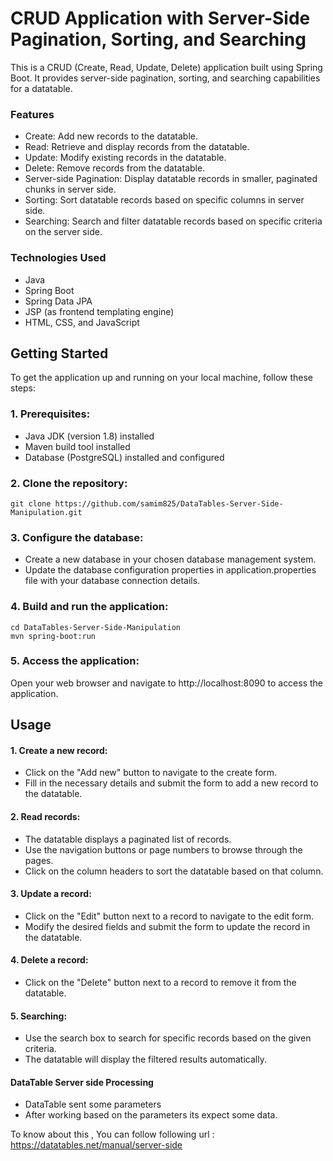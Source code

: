 # CRUD Application with Server-Side Pagination, Sorting, and Searching
This is a CRUD (Create, Read, Update, Delete) application built using Spring Boot. It provides server-side pagination, sorting, and searching capabilities for a datatable.

### Features
 - Create: Add new records to the datatable.
 - Read: Retrieve and display records from the datatable.
 - Update: Modify existing records in the datatable.
 - Delete: Remove records from the datatable.
 - Server-side Pagination: Display datatable records in smaller, paginated chunks in server side.
 - Sorting: Sort datatable records based on specific columns in server side.
 - Searching: Search and filter datatable records based on specific criteria on the server side.
### Technologies Used
 - Java
 - Spring Boot
 - Spring Data JPA
 - JSP (as frontend templating engine)
 - HTML, CSS, and JavaScript
## Getting Started
To get the application up and running on your local machine, follow these steps:

### 1. Prerequisites:

 - Java JDK (version 1.8) installed
 - Maven build tool installed
 - Database (PostgreSQL) installed and configured
### 2. Clone the repository:
```
git clone https://github.com/samim825/DataTables-Server-Side-Manipulation.git

```

### 3. Configure the database:

 - Create a new database in your chosen database management system.
 - Update the database configuration properties in application.properties file with your database connection details.
### 4. Build and run the application:
```
cd DataTables-Server-Side-Manipulation
mvn spring-boot:run

```
### 5. Access the application:

Open your web browser and navigate to http://localhost:8090 to access the application.

## Usage
#### 1. Create a new record:

 - Click on the "Add new" button to navigate to the create form.
 - Fill in the necessary details and submit the form to add a new record to the datatable.
#### 2.  Read records:

 - The datatable displays a paginated list of records.
 - Use the navigation buttons or page numbers to browse through the pages.
 - Click on the column headers to sort the datatable based on that column.
#### 3. Update a record:

 - Click on the "Edit" button next to a record to navigate to the edit form.
 - Modify the desired fields and submit the form to update the record in the datatable.
#### 4. Delete a record:

 - Click on the "Delete" button next to a record to remove it from the datatable.
#### 5. Searching:

 - Use the search box to search for specific records based on the given criteria.
 - The datatable will display the filtered results automatically.


#### DataTable Server side Processing

 - DataTable sent some parameters
 - After working based on the parameters its expect some data.
   
To know about this , You can follow following url : 
https://datatables.net/manual/server-side
